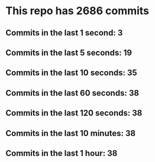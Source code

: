# This repo has 2686 commits

## Commits in the last 1 second: 3
## Commits in the last 5 seconds: 19
## Commits in the last 10 seconds: 35
## Commits in the last 60 seconds: 38
## Commits in the last 120 seconds: 38
## Commits in the last 10 minutes: 38
## Commits in the last 1 hour: 38
